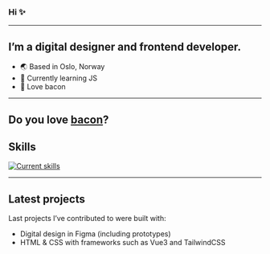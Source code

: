 ### Hi ✨
---
I’m a digital designer and frontend developer.
---
- 🌏 Based in Oslo, Norway
- 🚀 Currently learning JS
- 🥓 Love bacon
---
Do you love [bacon](https://www.bacon.no)?
---
## Skills
[![Current skills](https://skillicons.dev/icons?i=ae,pr,ai,ps,figma,xd,tailwind,vscode,html,css&perline=5)](https://bacon.no)

---
## Latest projects
Last projects I’ve contributed to were built with:
- Digital design in Figma (including prototypes)
- HTML & CSS with frameworks such as Vue3 and TailwindCSS